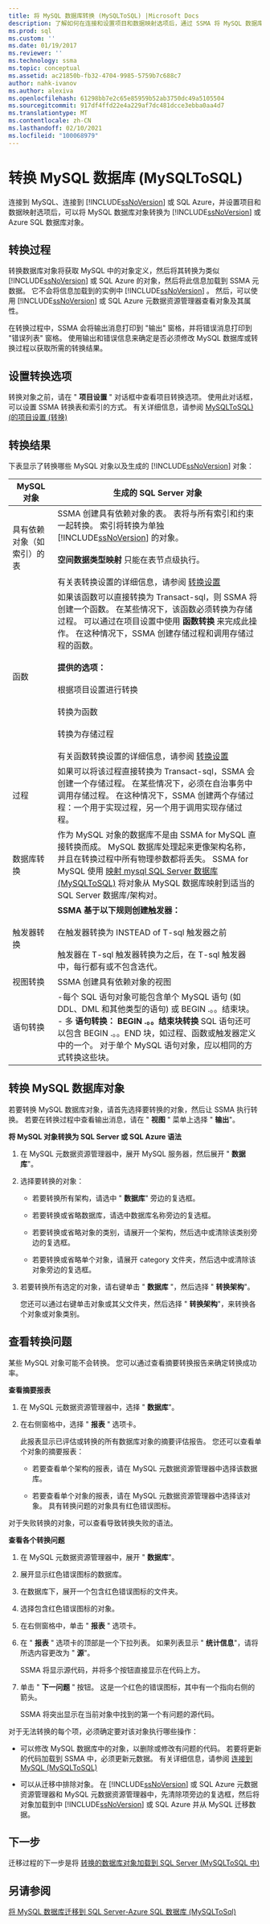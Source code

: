 ```yaml
---
title: 将 MySQL 数据库转换 (MySQLToSQL) |Microsoft Docs
description: 了解如何在连接和设置项目和数据映射选项后，通过 SSMA 将 MySQL 数据库对象转换为 SQL Server 或 Azure SQL 数据库对象。
ms.prod: sql
ms.custom: ''
ms.date: 01/19/2017
ms.reviewer: ''
ms.technology: ssma
ms.topic: conceptual
ms.assetid: ac21850b-fb32-4704-9985-5759b7c688c7
author: nahk-ivanov
ms.author: alexiva
ms.openlocfilehash: 61298bb7e2c65e85959b52ab3750dc49a5105504
ms.sourcegitcommit: 917df4ffd22e4a229af7dc481dcce3ebba0aa4d7
ms.translationtype: MT
ms.contentlocale: zh-CN
ms.lasthandoff: 02/10/2021
ms.locfileid: "100068979"
---
```

# <a name="converting-mysql-databases-mysqltosql"></a>转换 MySQL 数据库 (MySQLToSQL)
连接到 MySQL、连接到 [!INCLUDE[ssNoVersion](../../includes/ssnoversion-md.md)] 或 SQL Azure，并设置项目和数据映射选项后，可以将 MySQL 数据库对象转换为 [!INCLUDE[ssNoVersion](../../includes/ssnoversion-md.md)] 或 Azure SQL 数据库对象。  
  
## <a name="the-conversion-process"></a>转换过程  
转换数据库对象将获取 MySQL 中的对象定义，然后将其转换为类似 [!INCLUDE[ssNoVersion](../../includes/ssnoversion-md.md)] 或 SQL Azure 的对象，然后将此信息加载到 SSMA 元数据。 它不会将信息加载到的实例中 [!INCLUDE[ssNoVersion](../../includes/ssnoversion-md.md)] 。 然后，可以使用 [!INCLUDE[ssNoVersion](../../includes/ssnoversion-md.md)] 或 SQL Azure 元数据资源管理器查看对象及其属性。  
  
在转换过程中，SSMA 会将输出消息打印到 "输出" 窗格，并将错误消息打印到 "错误列表" 窗格。 使用输出和错误信息来确定是否必须修改 MySQL 数据库或转换过程以获取所需的转换结果。  
  
## <a name="setting-conversion-options"></a>设置转换选项  
转换对象之前，请在 " **项目设置** " 对话框中查看项目转换选项。 使用此对话框，可以设置 SSMA 转换表和索引的方式。 有关详细信息，请参阅 [MySQLToSQL&#41; &#40;的项目设置 &#40;转换&#41;](../../ssma/mysql/project-settings-conversion-mysqltosql.md)  
  
## <a name="conversion-results"></a>转换结果  
下表显示了转换哪些 MySQL 对象以及生成的 [!INCLUDE[ssNoVersion](../../includes/ssnoversion-md.md)] 对象：  
  
|MySQL 对象|生成的 SQL Server 对象|  
|-|-|  
|具有依赖对象（如索引）的表|SSMA 创建具有依赖对象的表。 表将与所有索引和约束一起转换。 索引将转换为单独 [!INCLUDE[ssNoVersion](../../includes/ssnoversion-md.md)] 的对象。<br /><br />**空间数据类型映射** 只能在表节点级执行。<br /><br />有关表转换设置的详细信息，请参阅 [转换设置](conversion-settings-mysqltosql.md)|  
|函数|如果该函数可以直接转换为 Transact-sql，则 SSMA 将创建一个函数。 在某些情况下，该函数必须转换为存储过程。 可以通过在项目设置中使用 **函数转换** 来完成此操作。 在这种情况下，SSMA 创建存储过程和调用存储过程的函数。<br /><br />**提供的选项：**<br /><br />根据项目设置进行转换<br /><br />转换为函数<br /><br />转换为存储过程<br /><br />有关函数转换设置的详细信息，请参阅 [转换设置](conversion-settings-mysqltosql.md)|  
|过程|如果可以将该过程直接转换为 Transact-sql，SSMA 会创建一个存储过程。 在某些情况下，必须在自治事务中调用存储过程。 在这种情况下，SSMA 创建两个存储过程：一个用于实现过程，另一个用于调用实现存储过程。|  
|数据库转换|作为 MySQL 对象的数据库不是由 SSMA for MySQL 直接转换而成。 MySQL 数据库处理起来更像架构名称，并且在转换过程中所有物理参数都将丢失。 SSMA for MySQL 使用 [映射 mysql SQL Server 数据库 &#40;MySQLToSQL&#41;](../../ssma/mysql/mapping-mysql-databases-to-sql-server-schemas-mysqltosql.md) 将对象从 MySQL 数据库映射到适当的 SQL Server 数据库/架构对。|  
|触发器转换|**SSMA 基于以下规则创建触发器：**<br /><br />在触发器转换为 INSTEAD of T-sql 触发器之前<br /><br />触发器在 T-sql 触发器转换为之后，在 T-sql 触发器中，每行都有或不包含迭代。|  
|视图转换|SSMA 创建具有依赖对象的视图|  
|语句转换|-每个 SQL 语句对象可能包含单个 MySQL 语句 (如 DDL、DML 和其他类型的语句) 或 BEGIN .。。结束块。<br />-   多 **语句转换： BEGIN .。。结束块转换** SQL 语句还可以包含 BEGIN .。。END 块，如过程、函数或触发器定义中的一个。 对于单个 MySQL 语句对象，应以相同的方式转换这些块。|  
  
## <a name="converting-mysql-database-objects"></a>转换 MySQL 数据库对象  
若要转换 MySQL 数据库对象，请首先选择要转换的对象，然后让 SSMA 执行转换。 若要在转换过程中查看输出消息，请在 " **视图** " 菜单上选择 " **输出**"。  
  
**将 MySQL 对象转换为 SQL Server 或 SQL Azure 语法**  
  
1.  在 MySQL 元数据资源管理器中，展开 MySQL 服务器，然后展开 " **数据库**"。  
  
2.  选择要转换的对象：  
  
    -   若要转换所有架构，请选中 " **数据库**" 旁边的复选框。  
  
    -   若要转换或省略数据库，请选中数据库名称旁边的复选框。  
  
    -   若要转换或省略对象的类别，请展开一个架构，然后选中或清除该类别旁边的复选框。  
  
    -   若要转换或省略单个对象，请展开 category 文件夹，然后选中或清除该对象旁边的复选框。  
  
3.  若要转换所有选定的对象，请右键单击 " **数据库** "，然后选择 " **转换架构**"。  
  
    您还可以通过右键单击对象或其父文件夹，然后选择 " **转换架构**"，来转换各个对象或对象类别。  
  
## <a name="viewing-conversion-problems"></a>查看转换问题  
某些 MySQL 对象可能不会转换。 您可以通过查看摘要转换报告来确定转换成功率。  
  
**查看摘要报表**  
  
1.  在 MySQL 元数据资源管理器中，选择 " **数据库**"。  
  
2.  在右侧窗格中，选择 " **报表** " 选项卡。  
  
    此报表显示已评估或转换的所有数据库对象的摘要评估报告。 您还可以查看单个对象的摘要报表：  
  
    -   若要查看单个架构的报表，请在 MySQL 元数据资源管理器中选择该数据库。  
  
    -   若要查看单个对象的报表，请在 MySQL 元数据资源管理器中选择该对象。 具有转换问题的对象具有红色错误图标。  
  
对于失败转换的对象，可以查看导致转换失败的语法。  
  
**查看各个转换问题**  
  
1.  在 MySQL 元数据资源管理器中，展开 " **数据库**"。  
  
2.  展开显示红色错误图标的数据库。  
  
3.  在数据库下，展开一个包含红色错误图标的文件夹。  
  
4.  选择包含红色错误图标的对象。  
  
5.  在右侧窗格中，单击 " **报表** " 选项卡。  
  
6.  在 " **报表** " 选项卡的顶部是一个下拉列表。 如果列表显示 " **统计信息**"，请将所选内容更改为 " **源**"。  
  
    SSMA 将显示源代码，并将多个按钮直接显示在代码上方。  
  
7.  单击 " **下一问题** " 按钮。 这是一个红色的错误图标，其中有一个指向右侧的箭头。  
  
    SSMA 将突出显示在当前对象中找到的第一个有问题的源代码。  
  
对于无法转换的每个项，必须确定要对该对象执行哪些操作：  
  
-   可以修改 MySQL 数据库中的对象，以删除或修改有问题的代码。 若要将更新的代码加载到 SSMA 中，必须更新元数据。 有关详细信息，请参阅 [连接到 MySQL &#40;MySQLToSQL&#41;](../../ssma/mysql/connecting-to-mysql-mysqltosql.md)  
  
-   可以从迁移中排除对象。 在 [!INCLUDE[ssNoVersion](../../includes/ssnoversion-md.md)] 或 SQL Azure 元数据资源管理器和 MySQL 元数据资源管理器中，先清除项旁边的复选框，然后将对象加载到中 [!INCLUDE[ssNoVersion](../../includes/ssnoversion-md.md)] 或 SQL Azure 并从 MySQL 迁移数据。  
  
## <a name="next-step"></a>下一步  
迁移过程的下一步是将 [转换的数据库对象加载到 SQL Server &#40;MySQLToSQL 中&#41;](../../ssma/mysql/loading-converted-database-objects-into-sql-server-mysqltosql.md)  
  
## <a name="see-also"></a>另请参阅  
[将 MySQL 数据库迁移到 SQL Server-Azure SQL 数据库 &#40;MySQLToSql&#41;](../../ssma/mysql/migrating-mysql-databases-to-sql-server-azure-sql-db-mysqltosql.md)  
  
